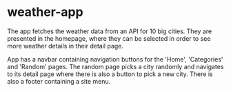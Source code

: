 # weather-app

The app fetches the weather data from an API for 10 big cities.
They are presented in the homepage, where they can be selected in order to see more weather details in their detail page.

App has a navbar containing navigation buttons for the 'Home', 'Categories' and 'Random' pages. The random page picks a city randomly and navigates to its detail page where there is also a button to pick a new city. There is also a footer containing a site menu.
